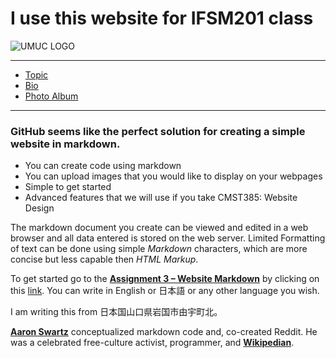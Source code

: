 
# I use this website for IFSM201 class

![UMUC LOGO](http://www.usmd.edu/images/featured_institutions/new/UMUC-Color.png)

---
 * [Topic](topic.md)
 * [Bio](bio.md)
 * [Photo Album](album.md)

---

### GitHub seems like the perfect solution for creating a simple website in markdown. 
 * You can create code using markdown
 * You can upload images that you would like to display on your webpages
 * Simple to get started 
 * Advanced features that we will use if you take CMST385: Website Design

The markdown document you create can be viewed and edited in a web browser 
and all data entered is stored on the web server. 
Limited Formatting of text can be done using simple *Markdown* characters, 
which are more concise but less capable then *HTML Markup*. 

To get started go to the **[Assignment 3 – Website Markdown](Asgn3-Markdown.pdf)** by clicking on this [link](Asgn3-Markdown.pdf). 
You can write in English  or 日本語 or any other language you wish. 

I am writing this from 日本国山口県岩国市由宇町北。
  
[**Aaron Swartz**](https://youtu.be/vXr-2hwTk58) conceptualized markdown code and, co-created Reddit. 
He was a celebrated free-culture activist, programmer, and [**Wikipedian**](http://en.wikipedia.org/wiki/Aaron_Swartz).
